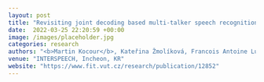 ```yaml
---
layout: post
title: "Revisiting joint decoding based multi-talker speech recognition with DNN acoustic model"
date:  2022-03-25 22:20:59 +00:00
image: /images/placeholder.jpg
categories: research
authors: "<b>Martin Kocour</b>, Kateřina Žmolíková, Francois Antoine Lucas Yang Ondel, Ján Švec, Marc Delcroix, Tsubasa Ochiai, Lukáš Burget, Jan Černocký"
venue: "INTERSPEECH, Incheon, KR"
website: "https://www.fit.vut.cz/research/publication/12852"
---
```


